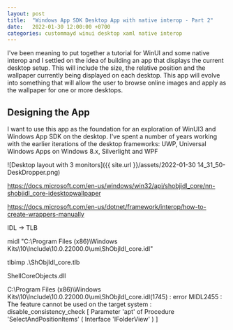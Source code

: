 ```yaml
---
layout: post
title:  "Windows App SDK Desktop App with native interop - Part 2"
date:   2022-01-30 12:00:00 +0700
categories: custommayd winui desktop xaml native interop
---
```


I've been meaning to put together a tutorial for WinUI and some native interop and I settled on the idea of building an app that displays the current desktop setup. This will include the size, the relative position and the wallpaper currently being displayed on each desktop. This app will evolve into something that will allow the user to browse online images and apply as the wallpaper for one or more desktops.

## Designing the App

I want to use this app as the foundation for an exploration of WinUI3 and Windows App SDK on the desktop. I've spent a number of years working with the earlier iterations of the desktop frameworks: UWP, Universal Windows Apps on Windows 8.x, Silverlight and WPF

![Desktop layout with 3 monitors]({{ site.url }}/assets/2022-01-30 14_31_50-DeskDropper.png)


https://docs.microsoft.com/en-us/windows/win32/api/shobjidl_core/nn-shobjidl_core-idesktopwallpaper

https://docs.microsoft.com/en-us/dotnet/framework/interop/how-to-create-wrappers-manually

IDL -> TLB

midl "C:\Program Files (x86)\Windows Kits\10\Include\10.0.22000.0\um\ShObjIdl_core.idl"

tlbimp .\ShObjIdl_core.tlb

ShellCoreObjects.dll

C:\Program Files (x86)\Windows Kits\10\Include\10.0.22000.0\um\ShObjIdl_core.idl(1745) : error MIDL2455 : The feature cannot be used on the target system : disable_consistency_check [ Parameter 'apt' of Procedure 'SelectAndPositionItems' ( Interface 'IFolderView' ) ]